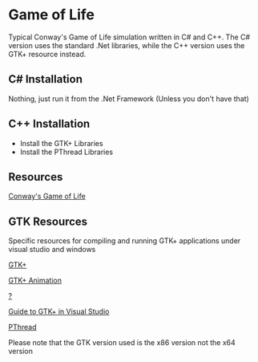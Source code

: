 Game of Life
============
Typical Conway's Game of Life simulation written in C# and C++. The C# version uses the standard .Net libraries, while the C++ version 
uses the GTK+ resource instead.

C# Installation
---------------
Nothing, just run it from the .Net Framework (Unless you don't have that)

C++ Installation
----------------
* Install the GTK+ Libraries
* Install the PThread Libraries

Resources
---------
[Conway's Game of Life](http://en.wikipedia.org/wiki/Conway's_Game_of_Life)

GTK Resources
-------------
Specific resources for compiling and running GTK+ applications under visual studio and windows

[GTK+](http://www.gtk.org/download/win32.php)

[GTK+ Animation](http://cairographics.org/threaded_animation_with_cairo/)

[?](http://www.tarnyko.net/en/?q=node/22)

[Guide to GTK+ in Visual Studio](http://stackoverflow.com/questions/15906580/how-to-configure-gtk-on-visual-studio-2010)

[PThread](http://web.cs.du.edu/~sturtevant/pthread.html)

Please note that the GTK version used is the x86 version not the x64 version
